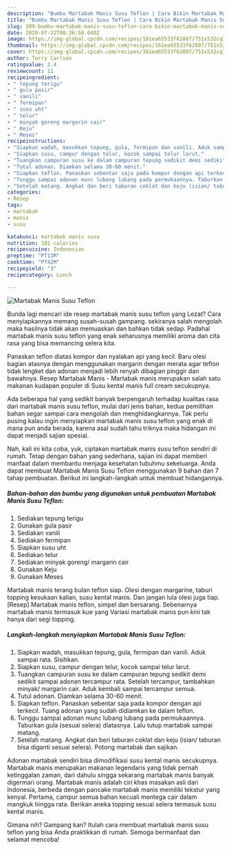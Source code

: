 ```yaml
---
description: "Bumbu Martabak Manis Susu Teflon | Cara Bikin Martabak Manis Susu Teflon Yang Paling Enak"
title: "Bumbu Martabak Manis Susu Teflon | Cara Bikin Martabak Manis Susu Teflon Yang Paling Enak"
slug: 209-bumbu-martabak-manis-susu-teflon-cara-bikin-martabak-manis-susu-teflon-yang-paling-enak
date: 2020-07-22T00:36:50.640Z
image: https://img-global.cpcdn.com/recipes/161ea65533f6280f/751x532cq70/martabak-manis-susu-teflon-foto-resep-utama.jpg
thumbnail: https://img-global.cpcdn.com/recipes/161ea65533f6280f/751x532cq70/martabak-manis-susu-teflon-foto-resep-utama.jpg
cover: https://img-global.cpcdn.com/recipes/161ea65533f6280f/751x532cq70/martabak-manis-susu-teflon-foto-resep-utama.jpg
author: Terry Carlson
ratingvalue: 3.4
reviewcount: 11
recipeingredient:
- " tepung terigu"
- " gula pasir"
- " vanili"
- " fermipan"
- " susu uht"
- " telur"
- " minyak goreng margarin cair"
- " Keju"
- " Meses"
recipeinstructions:
- "Siapkan wadah, masukkan tepung, gula, fermipan dan vanili. Aduk sampai rata. Sisihkan."
- "Siapkan susu, campur dengan telur, kocok sampai telur larut."
- "Tuangkan campuran susu ke dalam campuran tepung sedikit demi sedikit sampai adonan tercampur rata. Setelah tercampur, tambahkan minyak/ margarin cair. Aduk kembali sampai tercampur semua."
- "Tutul adonan. Diamkan selama 30-60 menit."
- "Siapkan teflon. Panaskan sebentar saja pada kompor dengan api terkecil. Tuang adonan yang sudah didiamkan ke dalam teflon."
- "Tunggu sampai adonan munc lubang lubang pada permukaannya. Taburkan gula (sesuai selera) diatasnya. Lalu tutup martabak sampai matang."
- "Setelah matang. Angkat dan beri taburan coklat dan keju (isian/ taburan bisa diganti sesuai selera). Potong martabak dan sajikan."
categories:
- Resep
tags:
- martabak
- manis
- susu

katakunci: martabak manis susu 
nutrition: 101 calories
recipecuisine: Indonesian
preptime: "PT13M"
cooktime: "PT42M"
recipeyield: "3"
recipecategory: Lunch

---
```



![Martabak Manis Susu Teflon](https://img-global.cpcdn.com/recipes/161ea65533f6280f/751x532cq70/martabak-manis-susu-teflon-foto-resep-utama.jpg)

Bunda lagi mencari ide resep martabak manis susu teflon yang Lezat? Cara menyiapkannya memang susah-susah gampang. sekiranya salah mengolah maka hasilnya tidak akan memuaskan dan bahkan tidak sedap. Padahal martabak manis susu teflon yang enak seharusnya memiliki aroma dan cita rasa yang bisa memancing selera kita.

Panaskan teflon diatas kompor dan nyalakan api yang kecil. Baru olesi bagian atasnya dengan menggunakan margarin dengan merata agar teflon tidak lengket dan adonan menjadi lebih renyah dibagian pinggir dan bawahnya. Resep Martabak Manis - Martabak manis merupakan salah satu makanan kudapan populer di Susu kental manis full cream secukupnya.

Ada beberapa hal yang sedikit banyak berpengaruh terhadap kualitas rasa dari martabak manis susu teflon, mulai dari jenis bahan, kedua pemilihan bahan segar sampai cara mengolah dan menghidangkannya. Tak perlu pusing kalau ingin menyiapkan martabak manis susu teflon yang enak di mana pun anda berada, karena asal sudah tahu triknya maka hidangan ini dapat menjadi sajian spesial.


Nah, kali ini kita coba, yuk, ciptakan martabak manis susu teflon sendiri di rumah. Tetap dengan bahan yang sederhana, sajian ini dapat memberi manfaat dalam membantu menjaga kesehatan tubuhmu sekeluarga. Anda dapat membuat Martabak Manis Susu Teflon menggunakan 9 bahan dan 7 tahap pembuatan. Berikut ini langkah-langkah untuk membuat hidangannya.

<!--inarticleads1-->

##### Bahan-bahan dan bumbu yang digunakan untuk pembuatan Martabak Manis Susu Teflon:

1. Sediakan  tepung terigu
1. Gunakan  gula pasir
1. Sediakan  vanili
1. Sediakan  fermipan
1. Siapkan  susu uht
1. Sediakan  telur
1. Sediakan  minyak goreng/ margarin cair
1. Gunakan  Keju
1. Gunakan  Meses


Martabak manis terang bulan teflon siap. Olesi dengan margarine, taburi topping kesukaan kalian, susu kental manis. Dan jangan lula olesi juga tiap. [Resep] Martabak manis teflon, simpel dan bersarang. Sebenarnya martabak manis termasuk kue yang Variasi martabak manis pun kini tak hanya dari segi topping. 

<!--inarticleads2-->

##### Langkah-langkah menyiapkan Martabak Manis Susu Teflon:

1. Siapkan wadah, masukkan tepung, gula, fermipan dan vanili. Aduk sampai rata. Sisihkan.
1. Siapkan susu, campur dengan telur, kocok sampai telur larut.
1. Tuangkan campuran susu ke dalam campuran tepung sedikit demi sedikit sampai adonan tercampur rata. Setelah tercampur, tambahkan minyak/ margarin cair. Aduk kembali sampai tercampur semua.
1. Tutul adonan. Diamkan selama 30-60 menit.
1. Siapkan teflon. Panaskan sebentar saja pada kompor dengan api terkecil. Tuang adonan yang sudah didiamkan ke dalam teflon.
1. Tunggu sampai adonan munc lubang lubang pada permukaannya. Taburkan gula (sesuai selera) diatasnya. Lalu tutup martabak sampai matang.
1. Setelah matang. Angkat dan beri taburan coklat dan keju (isian/ taburan bisa diganti sesuai selera). Potong martabak dan sajikan.


Adonan martabak sendiri bisa dimodifikasi susu kental manis secukupnya. Martabak manis merupakan makanan legendaris yang tidak pernah ketinggalan zaman, dari dahulu singga sekarang martabak manis banyak digermari orang. Martabak manis adalah ciri khas masakan asli dari Indonesia, berbeda dengan pancake martabak manis memiliki tekstur yang kenyal. Pertama, campur semua bahan kecuali mentega cair dalam mangkuk hingga rata. Berikan aneka topping sesuai selera termasuk susu kental manis. 

Gimana nih? Gampang kan? Itulah cara membuat martabak manis susu teflon yang bisa Anda praktikkan di rumah. Semoga bermanfaat dan selamat mencoba!
